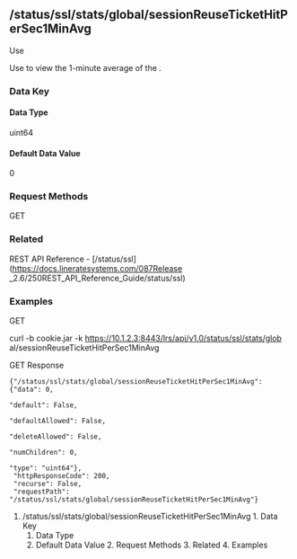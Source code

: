 ## /status/ssl/stats/global/sessionReuseTicketHitPerSec1MinAvg

Use

Use to view the 1-minute average of the .

### Data Key

#### Data Type

uint64

#### Default Data Value

0

### Request Methods

GET

### Related

REST API Reference - [/status/ssl](https://docs.lineratesystems.com/087Release
_2.6/250REST_API_Reference_Guide/status/ssl)

### Examples

GET

curl -b cookie.jar -k https://10.1.2.3:8443/lrs/api/v1.0/status/ssl/stats/glob
al/sessionReuseTicketHitPerSec1MinAvg

GET Response

    
    {"/status/ssl/stats/global/sessionReuseTicketHitPerSec1MinAvg": {"data": 0,
                                                                      "default": False,
                                                                      "defaultAllowed": False,
                                                                      "deleteAllowed": False,
                                                                      "numChildren": 0,
                                                                      "type": "uint64"},
     "httpResponseCode": 200,
     "recurse": False,
     "requestPath": "/status/ssl/stats/global/sessionReuseTicketHitPerSec1MinAvg"}
    

  1. /status/ssl/stats/global/sessionReuseTicketHitPerSec1MinAvg
    1. Data Key
      1. Data Type
      2. Default Data Value
    2. Request Methods
    3. Related
    4. Examples

